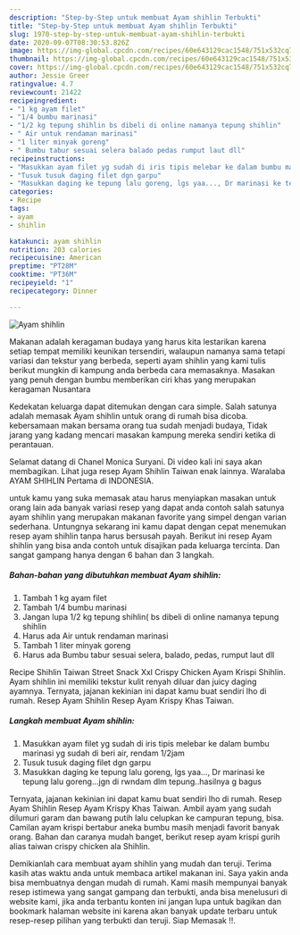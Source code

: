 ```yaml
---
description: "Step-by-Step untuk membuat Ayam shihlin Terbukti"
title: "Step-by-Step untuk membuat Ayam shihlin Terbukti"
slug: 1970-step-by-step-untuk-membuat-ayam-shihlin-terbukti
date: 2020-09-07T08:30:53.826Z
image: https://img-global.cpcdn.com/recipes/60e643129cac1548/751x532cq70/ayam-shihlin-foto-resep-utama.jpg
thumbnail: https://img-global.cpcdn.com/recipes/60e643129cac1548/751x532cq70/ayam-shihlin-foto-resep-utama.jpg
cover: https://img-global.cpcdn.com/recipes/60e643129cac1548/751x532cq70/ayam-shihlin-foto-resep-utama.jpg
author: Jessie Greer
ratingvalue: 4.7
reviewcount: 21422
recipeingredient:
- "1 kg ayam filet"
- "1/4 bumbu marinasi"
- "1/2 kg tepung shihlin bs dibeli di online namanya tepung shihlin"
- " Air untuk rendaman marinasi"
- "1 liter minyak goreng"
- " Bumbu tabur sesuai selera balado pedas rumput laut dll"
recipeinstructions:
- "Masukkan ayam filet yg sudah di iris tipis melebar ke dalam bumbu marinasi yg sudah di beri air, rendam 1/2jam"
- "Tusuk tusuk daging filet dgn garpu"
- "Masukkan daging ke tepung lalu goreng, lgs yaa..., Dr marinasi ke tepung lalu goreng...jgn di rwndam dlm tepung..hasilnya g bagus"
categories:
- Recipe
tags:
- ayam
- shihlin

katakunci: ayam shihlin 
nutrition: 203 calories
recipecuisine: American
preptime: "PT28M"
cooktime: "PT36M"
recipeyield: "1"
recipecategory: Dinner

---
```



![Ayam shihlin](https://img-global.cpcdn.com/recipes/60e643129cac1548/751x532cq70/ayam-shihlin-foto-resep-utama.jpg)

Makanan adalah keragaman budaya yang harus kita lestarikan karena setiap tempat memiliki keunikan tersendiri, walaupun namanya sama tetapi variasi dan tekstur yang berbeda, seperti ayam shihlin yang kami tulis berikut mungkin di kampung anda berbeda cara memasaknya. Masakan yang penuh dengan bumbu memberikan ciri khas yang merupakan keragaman Nusantara

Kedekatan keluarga dapat ditemukan dengan cara simple. Salah satunya adalah memasak Ayam shihlin untuk orang di rumah bisa dicoba. kebersamaan makan bersama orang tua sudah menjadi budaya, Tidak jarang yang kadang mencari masakan kampung mereka sendiri ketika di perantauan.

Selamat datang di Chanel Monica Suryani. Di video kali ini saya akan membagikan. Lihat juga resep Ayam Shihlin Taiwan enak lainnya. Waralaba AYAM SHIHLIN Pertama di INDONESIA.

untuk kamu yang suka memasak atau harus menyiapkan masakan untuk orang lain ada banyak variasi resep yang dapat anda contoh salah satunya ayam shihlin yang merupakan makanan favorite yang simpel dengan varian sederhana. Untungnya sekarang ini kamu dapat dengan cepat menemukan resep ayam shihlin tanpa harus bersusah payah.
Berikut ini resep Ayam shihlin yang bisa anda contoh untuk disajikan pada keluarga tercinta. Dan sangat gampang hanya dengan 6 bahan dan 3 langkah.


<!--inarticleads1-->

##### Bahan-bahan yang dibutuhkan membuat Ayam shihlin:

1. Tambah 1 kg ayam filet
1. Tambah 1/4 bumbu marinasi
1. Jangan lupa 1/2 kg tepung shihlin( bs dibeli di online namanya tepung shihlin
1. Harus ada  Air untuk rendaman marinasi
1. Tambah 1 liter minyak goreng
1. Harus ada  Bumbu tabur sesuai selera, balado, pedas, rumput laut dll


Recipe Shihlin Taiwan Street Snack Xxl Crispy Chicken Ayam Krispi Shihlin. Ayam shihlin ini memiliki tekstur kulit renyah diluar dan juicy daging ayamnya. Ternyata, jajanan kekinian ini dapat kamu buat sendiri lho di rumah. Resep Ayam Shihlin Resep Ayam Krispy Khas Taiwan. 

<!--inarticleads2-->

##### Langkah membuat  Ayam shihlin:

1. Masukkan ayam filet yg sudah di iris tipis melebar ke dalam bumbu marinasi yg sudah di beri air, rendam 1/2jam
1. Tusuk tusuk daging filet dgn garpu
1. Masukkan daging ke tepung lalu goreng, lgs yaa..., Dr marinasi ke tepung lalu goreng...jgn di rwndam dlm tepung..hasilnya g bagus


Ternyata, jajanan kekinian ini dapat kamu buat sendiri lho di rumah. Resep Ayam Shihlin Resep Ayam Krispy Khas Taiwan. Ambil ayam yang sudah dilumuri garam dan bawang putih lalu celupkan ke campuran tepung, bisa. Camilan ayam krispi bertabur aneka bumbu masih menjadi favorit banyak orang. Bahan dan caranya mudah banget, berikut resep ayam krispi gurih alias taiwan crispy chicken ala Shihlin. 

Demikianlah cara membuat ayam shihlin yang mudah dan teruji. Terima kasih atas waktu anda untuk membaca artikel makanan ini. Saya yakin anda bisa membuatnya dengan mudah di rumah. Kami masih mempunyai banyak resep istimewa yang sangat gampang dan terbukti, anda bisa menelusuri di website kami, jika anda terbantu konten ini jangan lupa untuk bagikan dan bookmark halaman website ini karena akan banyak update terbaru untuk resep-resep pilihan yang terbukti dan teruji. Siap Memasak !!. 
